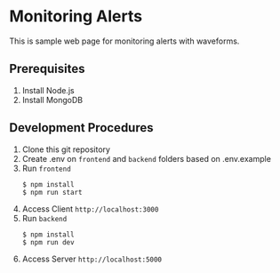 # Monitoring Alerts
This is sample web page for monitoring alerts with waveforms.

## Prerequisites
1) Install Node.js
1) Install MongoDB

## Development Procedures
1) Clone this git repository
1) Create .env on `frontend` and `backend` folders based on .env.example
1) Run `frontend`
    ```
    $ npm install
    $ npm run start
    ```
1) Access Client `http://localhost:3000`
1) Run `backend`
    ```
    $ npm install
    $ npm run dev
    ```
1) Access Server `http://localhost:5000`